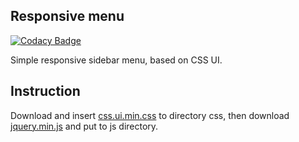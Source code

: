 ## Responsive menu

[![Codacy Badge](https://api.codacy.com/project/badge/Grade/506fe74dc4f24ecba43c716a5a9bb753)](https://www.codacy.com/app/accgit/responsive-menu?utm_source=github.com&utm_medium=referral&utm_content=css-ui/responsive-menu&utm_campaign=badger)


Simple responsive sidebar menu, based on CSS UI.

## Instruction

Download and insert [css.ui.min.css](https://github.com/css-ui/cssui/tree/master/src/min) to directory css, then download [jquery.min.js](https://jquery.com/download/) and put to js directory.
